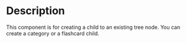 # Description

This component is for creating a child to an existing tree node.
You can create a category or a flashcard child.
